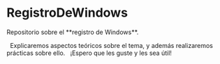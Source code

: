 # RegistroDeWindows
<p>Repositorio sobre el **registro de Windows**.</p>
&nbsp;
Explicaremos aspectos teóricos sobre el tema, y además realizaremos prácticas sobre ello.
&nbsp;
¡Espero que les guste y les sea útil!
